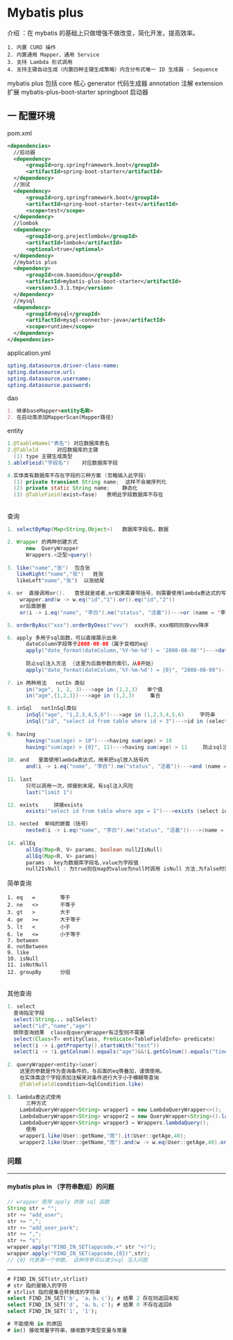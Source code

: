 # Mybatis plus

介绍 ：在 mybatis 的基础上只做增强不做改变，简化开发，提高效率。

    1. 内置 CURD 操作
    2. 内置通用 Mapper、通用 Service
    3. 支持 Lambda 形式调用
    4. 支持主键自动生成（内置四种主键生成策略）内含分布式唯一 ID 生成器 - Sequence

mybatis plus 包括 
  core 核心
  generator 代码生成器
  annotation 注解
  extension 扩展
  mybatis-plus-boot-starter springboot 启动器


## 一 配置环境

pom.xml
    
```xml
<dependencies>
  //启动器
  <dependency>
      <groupId>org.springframework.boot</groupId>
      <artifactId>spring-boot-starter</artifactId>
  </dependency>
  //测试
  <dependency>
      <groupId>org.springframework.boot</groupId>
      <artifactId>spring-boot-starter-test</artifactId>
      <scope>test</scope>
  </dependency>
  //lombok
  <dependency>
      <groupId>org.projectlombok</groupId>
      <artifactId>lombok</artifactId>
      <optional>true</optional>
  </dependency>
  //mybatis plus
  <dependency>
      <groupId>com.baomidou</groupId>
      <artifactId>mybatis-plus-boot-starter</artifactId>
      <version>3.3.1.tmp</version>
  </dependency>
  //mysql
  <dependency>
      <groupId>mysql</groupId>
      <artifactId>mysql-connector-java</artifactId>
      <scope>runtime</scope>
  </dependency>
</dependencies>
```

application.yml
    
```yaml
spting.datasource.driver-class-name:
spting.datasource.url:
spting.datasource.username:
spting.datasource.password:
```


dao

```markdown
1. 继承baseMapper<entity名称>
2. 在启动类添加MapperScan(Mapper路径)
```

entity

```java
1.@TaableName("表名") 对应数据库表名
2.@TableId      对应数据库的主键
  (1) type 主键生成类型
3.ableFieid("字段名")    对应数据库字段

4.实体类有数据库不存在字段的三种方案 (忽略插入此字段)
  (1) private transient String name;  这样不会被序列化
  (2) private static String name;    静态化
  (3) @TableFieid(exist=fase)   表明此字段数据库不存在
```


​      
查询

```java
1. selectByMap(Map<String,Object>)   数据库字段名，数据

2. Wrapper 的两种创建方式
      new  QueryWrapper
      Wrappers.<泛型>query()
  
3. like("name","张")  包含张
   likeRight("name","张")   姓张
   likeLeft"name","张")  以张结尾

4. or  直接调用or().   意思就是或者,or如果需要带括号，则需要使用lambda表达式的写法
    wrapper.and(w -> w.eq("id","1").or().eq("id","2"))
    or后面嵌套
    or(i -> i.eq("name", "李白").ne("status", "活着"))--->or (name = '李白' and status <> '活着')

5. orderByAsc("xxx").orderByDesc("vvv")  xxx升序，xxx相同则按vvv降序

6. apply 多用于sql函数，可以直接展示出来
      dateColumn字段等于2008-08-08（属于变相的eq）   
      apply("date_format(dateColumn,'%Y-%m-%d') = '2008-08-08'")--->date_format(dateColumn,'%Y-%m-%d') = '2008-08-08'")
      
      防止sql注入方法  {这里为后面参数的索引，从0开始}
      apply("date_format(dateColumn,'%Y-%m-%d') = {0}", "2008-08-08")--->date_format(dateColumn,'%Y-%m-%d') = '2008-08-08'")
      
7. in 两种用法   notIn 类似
      in("age", 1, 2, 3)--->age in (1,2,3)   单个值
      in("age",{1,2,3})--->age in (1,2,3)     集合

8. inSql   notInSql类似
      inSql("age", "1,2,3,4,5,6")--->age in (1,2,3,4,5,6)     字符串
      inSql("id", "select id from table where id < 3")--->id in (select id from table where id < 3)      SQL语句
      
9. having 
      having("sum(age) > 10")--->having sum(age) > 10
      having("sum(age) > {0}", 11)--->having sum(age) > 11     防止sql注入
      
10. and   里面使用lambda表达式，用来把sql放入括号内
      and(i -> i.eq("name", "李白").ne("status", "活着"))--->and (name = '李白' and status <> '活着') 
    
11. last
      只可以调用一次，拼接到末尾，有sql注入风险
      last("limit 1")

12. exists     拼接exists
      exists("select id from table where age = 1")--->exists (select id from table where age = 1)

13. nested  单纯的嵌套（括号）
      nested(i -> i.eq("name", "李白").ne("status", "活着"))--->(name = '李白' and status <> '活着')
      
14. allEq 
      allEq(Map<R, V> params, boolean null2IsNull)
      allEq(Map<R, V> params)
      params : key为数据库字段名,value为字段值
      null2IsNull : 为true则在map的value为null时调用 isNull 方法,为false时则忽略value为null的
```


简单查询      
          
    1. eq   =        等于
    2. ne   <>       不等于
    3. gt   >        大于
    4. ge   >=       大于等于
    5. lt   <        小于
    6. le   <=       小于等于
    7. between
    8. notBetween
    9. like
    10. isNull
    11. isNotNull
    12. groupBy      分组


​    
其他查询

```java
1. select
  查询指定字段
  select(String... sqlSelect)
  select("id","name","age")
  排除查询结果  class在queryWrapper有泛型则不需要
  select(Class<T> entityClass, Predicate<TableFieldInfo> predicate)
  select(i -> i.getProperty().startsWith("test"))
  select(i -> !i.getColnum().equals("age")&&!i.getColnum().equals("time"))
  
2. queryWrapper<entity>(user)
    这里的参数是作为查询条件的，与后面的eq等叠加，谨慎使用。
    在实体类这个字段添加注解来对条件进行大于小于模糊等查询
    @TableField(condition=SqlCondition.like)
    
3. lambda表达式使用
      三种方式
    LambdaQueryWrapper<String> wrapper1 = new LambdaQueryWrapper<>();
    LambdaQueryWrapper<String> wrapper2 = new QueryWrapper<String>().lambda();
    LambdaQueryWrapper<String> wrapper3 = Wrappers.lambdaQuery(); 
      使用
    wrapper1.like(User::getName,"雨").it(User::getAge,40);
    wrapper2.like(User::getName,"雨").and(w -> w.eq(User::getAge,40).or().isNotNull(User::getName));
```

### 问题

---
#### mybatis plus in （字符串数组）的问题


```java
// wrapper 使用 apply 拼接 sql 函数
String str = "";
str += "add_user";
str += ",";
str += "add_user_park";
str += ",";
str += "s";
wrapper.apply("FIND_IN_SET(appcode,+" str "+)");
wrapper.apply("FIND_IN_SET(appcode,{0})",str);
// {0} 代表第一个参数， 这种传参可以减少sql 注入问题
```
---
```SQL
# FIND_IN_SET(str,strlist)  
# str 指的是输入的字符
# strlist 指的是集合转换成的字符串
select FIND_IN_SET('b', 'a，b，c'); # 结果 2 存在则返回未知
select FIND_IN_SET('d', 'a，b，c'); # 结果 0 不存在返回0
select FIND_IN_SET('1', '1');

# 不能使用 in 的原因
# in() 接收常量字符串，接收数字类型变量与常量
```

